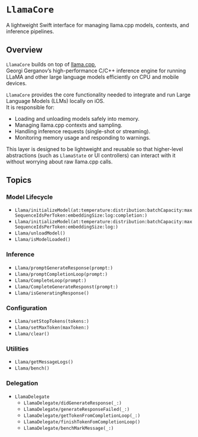 # ``LlamaCore``

A lightweight Swift interface for managing llama.cpp models, contexts, and inference pipelines.

## Overview

`LlamaCore` builds on top of [llama.cpp](https://github.com/ggerganov/llama.cpp),  
Georgi Gerganov’s high-performance C/C++ inference engine for running LLaMA and other large language models efficiently on CPU and mobile devices.

`LlamaCore` provides the core functionality needed to integrate and run Large Language Models (LLMs) locally on iOS.  
It is responsible for:

- Loading and unloading models safely into memory.  
- Managing llama.cpp contexts and sampling.  
- Handling inference requests (single-shot or streaming).  
- Monitoring memory usage and responding to warnings.  

This layer is designed to be lightweight and reusable so that higher-level abstractions (such as `LlamaState` or UI controllers) can interact with it without worrying about raw llama.cpp calls.  

## Topics

### Model Lifecycle

- ``Llama/initializeModel(at:temperature:distribution:batchCapacity:maxSequenceIdsPerToken:embeddingSize:log:completion:)``  
- ``Llama/initializeModel(at:temperature:distribution:batchCapacity:maxSequenceIdsPerToken:embeddingSize:log:)``  
- ``Llama/unloadModel()``  
- ``Llama/isModelLoaded()``  

### Inference

- ``Llama/promptGenerateResponse(prompt:)``  
- ``Llama/promptCompletionLoop(prompt:)``  
- ``Llama/CompleteLoop(prompt:)``  
- ``Llama/CompleteGenerateResponst(prompt:)``  
- ``Llama/isGeneratingResponse()``  

### Configuration

- ``Llama/setStopTokens(tokens:)``  
- ``Llama/setMaxToken(maxToken:)``  
- ``Llama/clear()``  

### Utilities

- ``Llama/getMessageLogs()``  
- ``Llama/bench()``  

### Delegation

- ``LlamaDelegate``  
  - ``LlamaDelegate/didGenerateResponse(_:)``  
  - ``LlamaDelegate/generateResponseFailed(_:)``  
  - ``LlamaDelegate/getTokenFromCompletionLoop(_:)``  
  - ``LlamaDelegate/finishTokenFomCompletionLoop()``  
  - ``LlamaDelegate/benchMarkMessage(_:)``  

